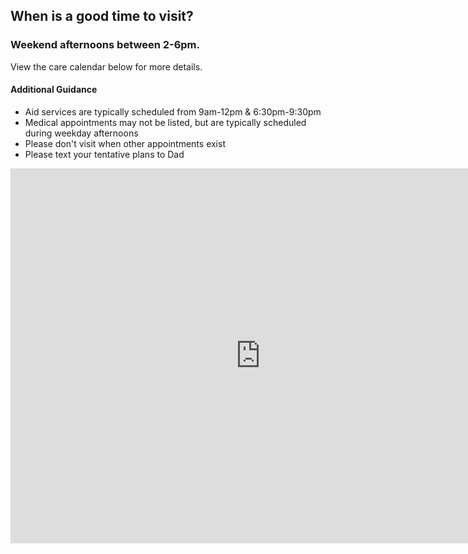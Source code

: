 ## When is a good time to visit?  
### Weekend afternoons between 2-6pm.
View the care calendar below for more details.  
#### Additional Guidance
- Aid services are typically scheduled from 9am-12pm & 6:30pm-9:30pm
- Medical appointments may not be listed, but are typically scheduled during weekday afternoons
- Please don't visit when other appointments exist
- Please text your tentative plans to Dad


<iframe src="https://calendar.google.com/calendar/embed?showTitle=0&amp;showNav=0&amp;showCalendars=0&amp;height=600&amp;wkst=1&amp;bgcolor=%23FFFFFF&amp;src=g3an0vd8uul6c4sroir56qjq2s%40group.calendar.google.com&amp;color=%23691426&amp;ctz=America%2FNew_York" style="border-width:0" width="800" height="600" frameborder="0" scrolling="no"></iframe>
